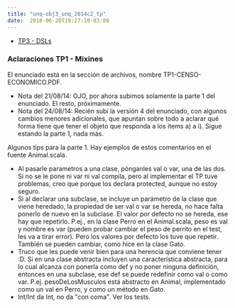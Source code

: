 ```yaml
---
title: "unq-obj3_unq_2014c2_tp"
date:  2018-06-20T19:27:10-03:00
---
```



* [TP3 - DSLs](../tp-dsl-externo-planificacion-de-conferencia)

### Aclaraciones TP1 - Mixines
El enunciado está en la sección de archivos, nombre TP1-CENSO-ECONOMICO.PDF.

* Nota del 21/08/14: OJO, por ahora subimos solamente la parte 1 del enunciado. El resto, próximamente.
* Nota del 24/08/14: Recién subí la versión 4 del enunciado, con algunos cambios menores adicionales, que apuntan sobre todo a aclarar qué forma tiene que tener el objeto que responda a los items a) a i). 
Sigue estando la parte 1, nada más.

Algunos tips para la parte 1. Hay ejemplos de estos comentarios en el fuente Animal.scala.

* Al pasarle parametros a una clase, pónganles val o var, una de las dos. Si no se le pone ni var ni val compila, pero al implementar el TP tuve problemas, creo que porque los declara protected, aunque no estoy seguro.
* Si al declarar una subclase, se incluye un parámetro de la clase que viene heredado, la propiedad de ser val o var se hereda, no hace falta ponerlo de nuevo en la subclase. El valor por defecto no se hereda, ese hay que repetirlo.
P.ej., en la clase Perro en el Animal.scala, peso es val y nombre es var (pueden probar cambiar el peso de perrito en el test, les va a tirar error). Pero los valores por defecto los tuve que repetir. También se pueden cambiar, como hice en la clase Gato.
* Truco que les puede venir bien para una herencia que conviene tener :D. Si en una clase abstracta incluyen una característica abstracta, para lo cual alcanza con ponerla como def y no poner ninguna definición, entonces en una subclase, ese def se puede redefinir como val o como var.
P.ej. pesoDeLosMusculos está abstracto en Animal, implementado como un val en Perro, y como un método en Gato.
* Int/Int da Int, no da "con coma". Ver los tests.